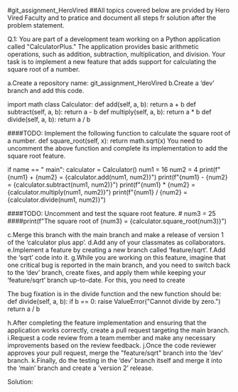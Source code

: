 #git_assignment_HeroVired
##All topics covered below are prvided by Hero Vired Faculty and to pratice and document all steps fr solution after the problem statement. 

Q.1: You are part of a development team working on a Python application called "CalculatorPlus." The application provides basic arithmetic operations, such as addition, subtraction, multiplication, and division. Your task is to implement a new feature that adds support for calculating the square root of a number. 

a.Create a repository name: git_assignment_HeroVired
b.Create a ‘dev’ branch and add this code.

import math class Calculator:
def add(self, a, b): return a + b
def subtract(self, a, b): return a - b
def multiply(self, a, b):
return a * b
def divide(self, a, b): return a / b

####TODO: Implement the following function to calculate the square root of a number.
def square_root(self, x):
return math.sqrt(x)
You need to uncomment the above function and complete its implementation to add the square root feature.

if name  == " main":
calculator = Calculator()
num1 = 16
num2 = 4
print(f"{num1} + {num2} = {calculator.add(num1, num2)}") print(f"{num1} - {num2} = {calculator.subtract(num1, num2)}") print(f"{num1} * {num2} = {calculator.multiply(num1, num2)}") print(f"{num1} / {num2} = {calculator.divide(num1, num2)}")

####TODO: Uncomment and test the square root feature. # num3 = 25
####print(f"The square root of {num3} = {calculator.square_root(num3)}")

c.Merge this branch with the main branch and make a release of version 1 of the ‘calculator plus app’.
d.Add any of your classmates as collaborators.
e.Implement a feature by creating a new branch called ‘feature/sqrt’.
f.Add the ‘sqrt’ code into it.
g.While you are working on this feature, imagine that one critical bug is reported in the main branch, and you need to switch back to the ‘dev’ branch, create fixes, and apply them while keeping your ‘feature/sqrt’ branch up-to-date. For this, you need to create

The bug fixation is in the divide function and the new function should be: def divide(self, a, b):
if b == 0:
raise ValueError("Cannot divide by zero.") return a / b

h.After completing the feature implementation and ensuring that the application works correctly, create a pull request targeting the main branch.
i.Request a code review from a team member and make any necessary improvements based on the review feedback.
j.Once the code reviewer approves your pull request, merge the "feature/sqrt" branch into the ‘dev’ branch.
k.Finally, do the testing in the ‘dev’ branch itself and merge it into the ‘main’ branch and create a ‘version 2’ release.

Solution:
